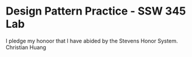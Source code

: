 # Design Pattern Practice - SSW 345 Lab
I pledge my honoor that I have abided by the Stevens Honor System.
Christian Huang
